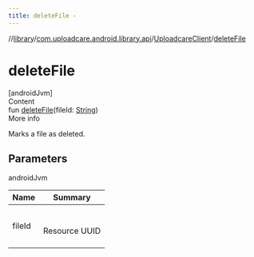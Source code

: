 ```yaml
---
title: deleteFile -
---
```

//[library](../../index.md)/[com.uploadcare.android.library.api](../index.md)/[UploadcareClient](index.md)/[deleteFile](delete-file.md)



# deleteFile  
[androidJvm]  
Content  
fun [deleteFile](delete-file.md)(fileId: [String](https://kotlinlang.org/api/latest/jvm/stdlib/kotlin/-string/index.html))  
More info  


Marks a file as deleted.



## Parameters  
  
androidJvm  
  
|  Name|  Summary| 
|---|---|
| <a name="com.uploadcare.android.library.api/UploadcareClient/deleteFile/#kotlin.String/PointingToDeclaration/"></a>fileId| <a name="com.uploadcare.android.library.api/UploadcareClient/deleteFile/#kotlin.String/PointingToDeclaration/"></a><br><br>Resource UUID<br><br>
  
  



